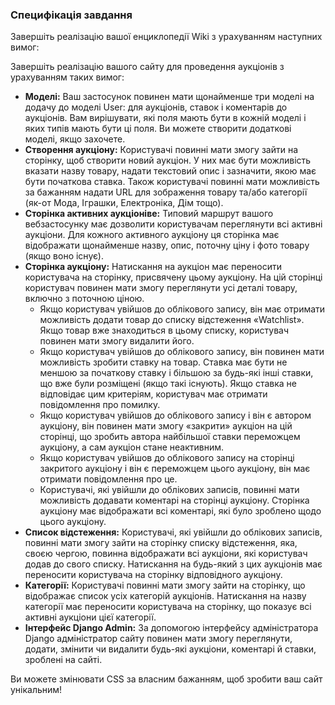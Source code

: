 ### Специфікація завдання
Завершіть реалізацію вашої енциклопедії Wiki з урахуванням наступних вимог:

Завершіть реалізацію вашого сайту для проведення аукціонів з урахуванням таких вимог:

- **Моделі:** Ваш застосунок повинен мати щонайменше три моделі на додачу до моделі User: для аукціонів, ставок і коментарів до аукціонів. Вам вирішувати, які поля мають бути в кожній моделі і яких типів мають бути ці поля. Ви можете створити додаткові моделі, якщо захочете.
- **Створення аукціону:** Користувачі повинні мати змогу зайти на сторінку, щоб створити новий аукціон. У них має бути можливість вказати назву товару, надати текстовий опис і зазначити, якою має бути початкова ставка. Також користувачі повинні мати можливість за бажанням надати URL для зображення товару та/або категорії (як-от Мода, Іграшки, Електроніка, Дім тощо).
- **Сторінка активних аукціонівe:** Типовий маршрут вашого вебзастосунку має дозволити користувачам переглянути всі активні аукціони. Для кожного активного аукціону ця сторінка має відображати щонайменше назву, опис, поточну ціну і фото товару (якщо воно існує).
- **Сторінка аукціону:** Натискання на аукціон має переносити користувача на сторінку, присвячену цьому аукціону. На цій сторінці користувач повинен мати змогу переглянути усі деталі товару, включно з поточною ціною.
  - Якщо користувач увійшов до облікового запису, він має отримати можливість додати товар до списку відстеження «Watchlist». Якщо товар вже знаходиться в цьому списку, користувач повинен мати змогу видалити його.
  - Якщо користувач увійшов до облікового запису, він повинен мати можливість зробити ставку на товар. Ставка має бути не меншою за початкову ставку і більшою за будь-які інші ставки, що вже були розміщені (якщо такі існують). Якщо ставка не відповідає цим критеріям, користувач має отримати повідомлення про помилку.
  - Якщо користувач увійшов до облікового запису і він є автором аукціону, він повинен мати змогу «закрити» аукціон на цій сторінці, що зробить автора найбільшої ставки переможцем аукціону, а сам аукціон стане неактивним.
  - Якщо користувач увійшов до облікового запису на сторінці закритого аукціону і він є переможцем цього аукціону, він має отримати повідомлення про це.
  - Користувачі, які увійшли до облікових записів, повинні мати можливість додавати коментарі на сторінці аукціону. Сторінка аукціону має відображати всі коментарі, які було зроблено щодо цього аукціону.
- **Список відстеження:** Користувачі, які увійшли до облікових записів, повинні мати змогу зайти на сторінку списку відстеження, яка, своєю чергою, повинна відображати всі аукціони, які користувач додав до свого списку. Натискання на будь-який з цих аукціонів має переносити користувача на сторінку відповідного аукціону.
- **Категорії:** Користувачі повинні мати змогу зайти на сторінку, що відображає список усіх категорій аукціонів. Натискання на назву категорії має переносити користувача на сторінку, що показує всі активні аукціони цієї категорії.
- **Інтерфейс Django Admin:** За допомогою інтерфейсу адміністратора Django адміністратор сайту повинен мати змогу переглянути, додати, змінити чи видалити будь-які аукціони, коментарі й ставки, зроблені на сайті.

Ви можете змінювати CSS за власним бажанням, щоб зробити ваш сайт унікальним!
